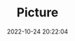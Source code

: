---
weight: 1
images:
- /images/edited/148.jpeg
title: Picture
date: 2022-10-24 20:22:04
tags: [luminar neo,work,FE 28-70mm F3.5-5.6 OSS,ILCE-7M3,58.0,sheep]
---